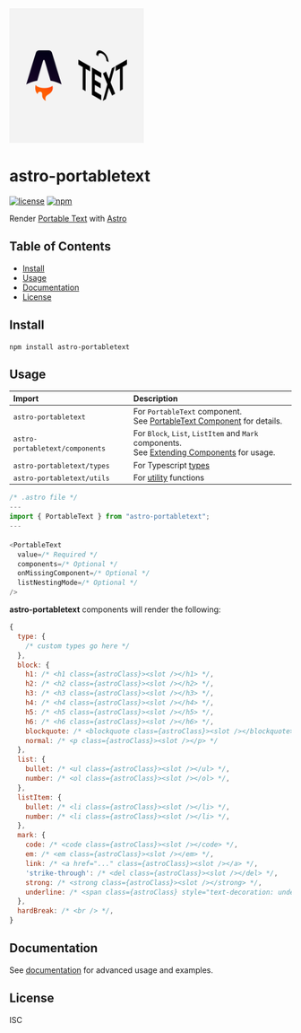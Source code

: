 <div>
  <img src="../logo.svg" width="240" alt="astro-portabletext logo">
</div>

# astro-portabletext

[![license](https://flat.badgen.net/badge/license/ISC/green)](https://opensource.org/licenses/ISC)
[![npm](https://flat.badgen.net/npm/v/astro-portabletext)](https://www.npmjs.com/package/astro-portabletext)

Render [Portable Text](https://portabletext.org/) with [Astro](https://astro.build/)

## Table of Contents

- [Install](#install)
- [Usage](#usage)
- [Documentation](#documentation)
- [License](#license)

## Install

```
npm install astro-portabletext
```

## Usage

| Import                          | Description                                                                                                                       |
| :------------------------------ | :-------------------------------------------------------------------------------------------------------------------------------- |
| `astro-portabletext`            | For `PortableText` component. <br>See [PortableText Component](./docs/portabletext-component.md) for details.                     |
| `astro-portabletext/components` | For `Block`, `List`, `ListItem` and `Mark` components. <br> See [Extending Components](./docs/extending-components.md) for usage. |
| `astro-portabletext/types`      | For Typescript [types](https://github.com/theisel/astro-portabletext/blob/main/component/lib/types.ts)                            |
| `astro-portabletext/utils`      | For [utility](https://github.com/theisel/astro-portabletext/blob/main/component/lib/utils.ts) functions                           |

```ts
/* .astro file */
---
import { PortableText } from "astro-portabletext";
---

<PortableText
  value=/* Required */
  components=/* Optional */
  onMissingComponent=/* Optional */
  listNestingMode=/* Optional */
/>
```

**astro-portabletext** components will render the following:

```js
{
  type: {
    /* custom types go here */
  },
  block: {
    h1: /* <h1 class={astroClass}><slot /></h1> */,
    h2: /* <h2 class={astroClass}><slot /></h2> */,
    h3: /* <h3 class={astroClass}><slot /></h3> */,
    h4: /* <h4 class={astroClass}><slot /></h4> */,
    h5: /* <h5 class={astroClass}><slot /></h5> */,
    h6: /* <h6 class={astroClass}><slot /></h6> */,
    blockquote: /* <blockquote class={astroClass}><slot /></blockquote> */,
    normal: /* <p class={astroClass}><slot /></p> */
  },
  list: {
    bullet: /* <ul class={astroClass}><slot /></ul> */,
    number: /* <ol class={astroClass}><slot /></ol> */,
  },
  listItem: {
    bullet: /* <li class={astroClass}><slot /></li> */,
    number: /* <li class={astroClass}><slot /></li> */,
  },
  mark: {
    code: /* <code class={astroClass}><slot /></code> */,
    em: /* <em class={astroClass}><slot /></em> */,
    link: /* <a href="..." class={astroClass}><slot /></a> */,
    'strike-through': /* <del class={astroClass}><slot /></del> */,
    strong: /* <strong class={astroClass}><slot /></strong> */,
    underline: /* <span class={astroClass} style="text-decoration: underline;"><slot /></span> */
  },
  hardBreak: /* <br /> */,
}
```

## Documentation

See [documentation](./docs/README.md) for advanced usage and examples.

## License

ISC

